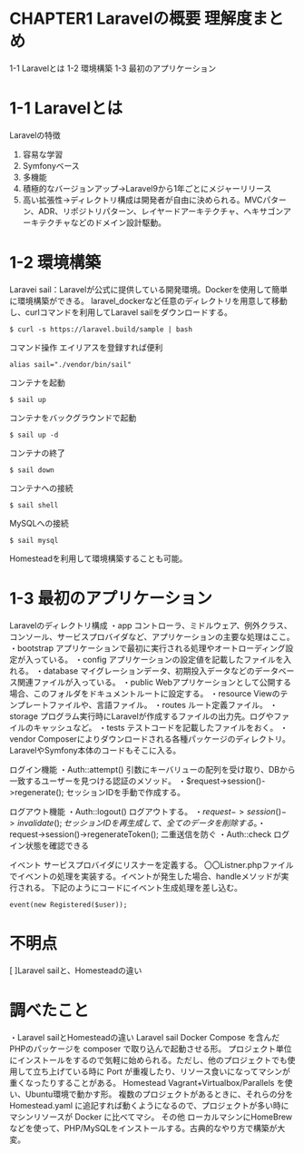 # CHAPTER1 Laravelの概要 理解度まとめ
1-1 Laravelとは
1-2 環境構築
1-3 最初のアプリケーション

# 1-1 Laravelとは
Laravelの特徴
1. 容易な学習
2. Symfonyベース
3. 多機能
4. 積極的なバージョンアップ→Laravel9から1年ごとにメジャーリリース
5. 高い拡張性→ディレクトリ構成は開発者が自由に決められる。MVCパターン、ADR、リポジトリパターン、レイヤードアーキテクチャ、ヘキサゴンアーキテクチャなどのドメイン設計駆動。

# 1-2 環境構築
Laravei sail：Laravelが公式に提供している開発環境。Dockerを使用して簡単に環境構築ができる。
laravel_dockerなど任意のディレクトリを用意して移動し、curlコマンドを利用してLaravel sailをダウンロードする。
```
$ curl -s https://laravel.build/sample | bash
```
コマンド操作
エイリアスを登録すれば便利
```
alias sail="./vendor/bin/sail"
```
コンテナを起動
```
$ sail up
```
コンテナをバックグラウンドで起動
```
$ sail up -d
```
コンテナの終了
```
$ sail down
```
コンテナへの接続
```
$ sail shell
```
MySQLへの接続
```
$ sail mysql
```

Homesteadを利用して環境構築することも可能。

# 1-3 最初のアプリケーション
Laravelのディレクトリ構成
・app
コントローラ、ミドルウェア、例外クラス、コンソール、サービスプロバイダなど、アプリケーションの主要な処理はここ。
・bootstrap
アプリケーションで最初に実行される処理やオートローディング設定が入っている。
・config
アプリケーションの設定値を記載したファイルを入れる。
・database
マイグレーションデータ、初期投入データなどのデータベース関連ファイルが入っている。
・public
Webアプリケーションとして公開する場合、このフォルダをドキュメントルートに設定する。
・resource
Viewのテンプレートファイルや、言語ファイル。
・routes
ルート定義ファイル。
・storage
プログラム実行時にLaravelが作成するファイルの出力先。ログやファイルのキャッシュなど。
・tests
テストコードを記載したファイルをおく。
・vendor
Composerによりダウンロードされる各種パッケージのディレクトリ。LaravelやSymfony本体のコードもそこに入る。

ログイン機能
・Auth::attempt() 引数にキーバリューの配列を受け取り、DBから一致するユーザーを見つける認証のメソッド。
・$request->session()->regenerate(); セッションIDを手動で作成する。

ログアウト機能
・Auth::logout() ログアウトする。
・$request->session()->invalidate(); セッションIDを再生成して、全てのデータを削除する。
・$request->session()->regenerateToken(); 二重送信を防ぐ
・Auth::check ログイン状態を確認できる

イベント
サービスプロバイダにリスナーを定義する。
〇〇Listner.phpファイルでイベントの処理を実装する。イベントが発生した場合、handleメソッドが実行される。
下記のようにコードにイベント生成処理を差し込む。
```
event(new Registered($user));
```


# 不明点
[ ]Laravel sailと、Homesteadの違い

# 調べたこと
・Laravel sailとHomesteadの違い
Laravel sail
Docker Compose を含んだPHPのパッケージを composer で取り込んで起動させる形。
プロジェクト単位にインストールをするので気軽に始められる。ただし、他のプロジェクトでも使用して立ち上げている時に Port が重複したり、リソース食いになってマシンが重くなったりすることがある。
Homestead
Vagrant+Virtualbox/Parallels を使い、Ubuntu環境で動かす形。
複数のプロジェクトがあるときに、それらの分を Homestead.yaml に追記すれば動くようになるので、プロジェクトが多い時にマシンリソースが Docker に比べてマシ。
その他
ローカルマシンにHomeBrewなどを使って、PHP/MySQLをインストールする。古典的なやり方で構築が大変。

